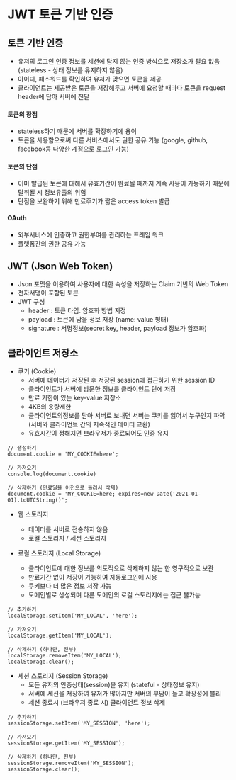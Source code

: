 # JWT 토큰 기반 인증

## 토큰 기반 인증
- 유저의 로그인 인증 정보를 세션에 담지 않는 인증 방식으로 저장소가 필요 없음 
(stateless - 상태 정보를 유지하지 않음)
- 아이디, 패스워드를 확인하여 유저가 맞으면 토큰을 제공
- 클라이언트는 제공받은 토큰을 저장해두고 서버에 요청할 때마다 토큰을 request header에 담아 서버에 전달

#### 토큰의 장점
 - stateless하기 때문에 서버를 확장하기에 용이
 - 토큰을 사용함으로써 다른 서비스에서도 권한 공유 가능
 (google, github, facebook등 다양한 계정으로 로그인 가능)

#### 토큰의 단점
- 이미 발급된 토큰에 대해서 유효기간이 완료될 때까지 계속 사용이 가능하기 때문에 탈취될 시 정보유출의 위험
- 단점을 보완하기 위해 만료주기가 짧은 access token 발급

#### OAuth
- 외부서비스에 인증하고 권한부여를 관리하는 프레임 워크
- 플랫폼간의 권한 공유 가능

## JWT (Json Web Token)
- Json 포맷을 이용하여 사용자에 대한 속성을 저장하는 Claim 기반의 Web Token
- 전자서명이 포함된 토큰
- JWT 구성
    - header : 토큰 타입. 암호화 방법 지정
    - payload : 토큰에 담을 정보 저장 (name: value 형태)
    - signature : 서명정보(secret key, header, payload 정보가 암호화)

## 클라이언트 저장소
- 쿠키 (Cookie)
    - 서버에 데이터가 저장된 후 저장된 session에 접근하기 위한 session ID
    - 클라이언트가 서버에 방문한 정보를 클라이언트 단에 저장
    - 만료 기한이 있는 key-value 저장소
    - 4KB의 용량제한
    - 클라이언트의정보를 담아 서버로 보내면 서버는 쿠키를 읽어서 누구인지 파악
    (서버와 클라이언트 간의 지속적인 데이터 교환)
    - 유효시간이 정해지면 브라우저가 종료되어도 인증 유지

```
// 생성하기
document.cookie = 'MY_COOKIE=here';

// 가져오기
console.log(document.cookie)

// 삭제하기 (만료일을 이전으로 돌려서 삭제)
document.cookie = 'MY_COOKIE=here; expires=new Date('2021-01-01).toUTCString()';
```

- 웹 스토리지

    - 데이터를 서버로 전송하지 않음
    - 로컬 스토리지 / 세션 스토리지 

- 로컬 스토리지 (Local Storage)
    - 클라이언트에 대한 정보를 의도적으로 삭제하지 않는 한 영구적으로 보관
    - 만료기간 없이 저장이 가능하여 자동로그인에 사용
    - 쿠키보다 더 많은 정보 저장 가능
    - 도메인별로 생성되며 다른 도메인의 로컬 스토리지에는 접근 불가능

```
// 추가하기
localStorage.setItem('MY_LOCAL', 'here');

// 가져오기
localStorage.getItem('MY_LOCAL');

// 삭제하기 (하나만, 전부)
localStorage.removeItem('MY_LOCAL');
localStorage.clear();
```

- 세션 스토리지 (Session Storage)
    - 모든 유저의 인증상태(session)을 유지 
    (stateful - 상태정보 유지)
    - 서버에 세션을 저장하여 유저가 많아지만 서버의 부담이 늘고 확장성에 불리
    - 세션 종료시 (브라우저 종료 시) 클라이언트 정보 삭제
```
// 추가하기
sessionStorage.setItem('MY_SESSION', 'here');

// 가져오기
sessionStorage.getItem('MY_SESSION');

// 삭제하기 (하나만, 전부)
sessionStorage.removeItem('MY_SESSION');
sessionStorage.clear();
```